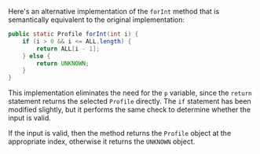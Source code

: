 Here's an alternative implementation of the `forInt` method that is semantically equivalent to the original implementation:

```java
public static Profile forInt(int i) {
    if (i > 0 && i <= ALL.length) {
        return ALL[i - 1];
    } else {
        return UNKNOWN;
    }
}
```

This implementation eliminates the need for the `p` variable, since the `return` statement returns the selected `Profile` directly. The `if` statement has been modified slightly, but it performs the same check to determine whether the input is valid. 

If the input is valid, then the method returns the `Profile` object at the appropriate index, otherwise it returns the `UNKNOWN` object.